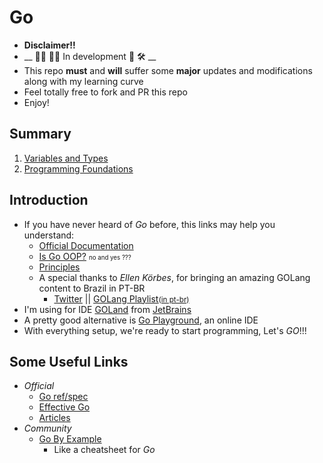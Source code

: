 # Go
- __Disclaimer!!__
- __ 👨‍💻 👩‍💻 In development 🚧 🛠 __
- This repo __must__ and __will__ suffer some __major__ updates and modifications along with my learning curve
- Feel totally free to fork and PR this repo
- Enjoy!️
## Summary
1. [Variables and Types](https://github.com/rafaelbreno/go4noobs/tree/master/01_variables_and_types)
2. [Programming Foundations](https://github.com/rafaelbreno/go4noobs/tree/master/02_programming_foundations)
## Introduction
- If you have never heard of *Go* before, this links may help you understand:
    - [Official Documentation](https://golang.org/doc/)
    - [Is Go OOP?](https://golang.org/doc/faq#Is_Go_an_object-oriented_language) <small><small>no and yes ???</small></small>
    - [Principles](https://golang.org/doc/faq#principles)
    - A special thanks to *Ellen Körbes*, for bringing an amazing GOLang content to Brazil in PT-BR
        - [Twitter](https://twitter.com/ellenkorbes) || [GOLang Playlist<small>(in pt-br)</small>](https://www.youtube.com/playlist?list=PLCKpcjBB_VlBsxJ9IseNxFllf-UFEXOdg)
- I'm using for IDE [GOLand](https://www.jetbrains.com/go/) from [JetBrains](https://www.jetbrains.com/)
- A pretty good alternative is [Go Playground](https://play.golang.org/), an online IDE
- With everything setup, we're ready to start programming, Let's *GO*!!!
## Some Useful Links
- _Official_
    - [Go ref/spec](https://golang.org/ref/spec)
    - [Effective Go](https://golang.org/doc/effective_go.html)
    - [Articles](https://golang.org/doc/#articles)
- _Community_
    - [Go By Example](https://gobyexample.com/)
        - Like a cheatsheet for _Go_